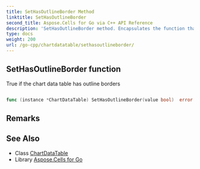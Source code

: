 ```yaml
---
title: SetHasOutlineBorder Method 
linktitle: SetHasOutlineBorder
second_title: Aspose.Cells for Go via C++ API Reference
description: 'SetHasOutlineBorder method. Encapsulates the function that represents sethasoutlineborder in Go.'
type: docs
weight: 200
url: /go-cpp/chartdatatable/sethasoutlineborder/
---
```


## SetHasOutlineBorder function

True if the chart data table has outline borders

```go

func (instance *ChartDataTable) SetHasOutlineBorder(value bool)  error

```

## Remarks


## See Also

* Class [ChartDataTable](../)
* Library [Aspose.Cells for Go](../../)
